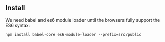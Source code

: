 ## Install

We need babel and es6 module loader until the browsers fully support the ES6 syntax:

    npm install babel-core es6-module-loader --prefix=src/public
